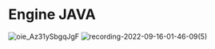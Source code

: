 # Engine JAVA
![oie_Az31ySbgqJgF](https://user-images.githubusercontent.com/55319859/190211445-9ff3f9e1-a684-4c7e-a21e-6f287a5a5daa.png)
![recording-2022-09-16-01-46-09(5)](https://user-images.githubusercontent.com/55319859/190533919-976a7f77-3b61-42b6-b62e-53ee40ff02f7.gif)
